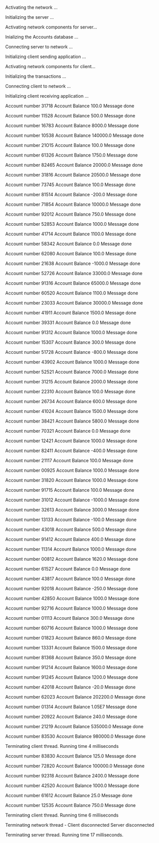 
 Activating the network ...

 Initializing the server ...

 Activating network components for server...

 Inializing the Accounts database ...

 Connecting server to network ...

 Initializing client sending application ...

 Activating network components for client...

 Initializing the transactions ... 

 Connecting client to network ...

 Initializing client receiving application ...

 Account number 31718 Account Balance 100.0 Message done

 Account number 11528 Account Balance 500.0 Message done

 Account number 16783 Account Balance 8000.0 Message done

 Account number 10538 Account Balance 140000.0 Message done

 Account number 21O15 Account Balance 100.0 Message done

 Account number 61326 Account Balance 1750.0 Message done

 Account number 82465 Account Balance 20000.0 Message done

 Account number 31816 Account Balance 20500.0 Message done

 Account number 73745 Account Balance 100.0 Message done

 Account number 81514 Account Balance -200.0 Message done

 Account number 71854 Account Balance 10000.0 Message done

 Account number 92012 Account Balance 750.0 Message done

 Account number 52853 Account Balance 1000.0 Message done

 Account number 41714 Account Balance 1100.0 Message done

 Account number 58342 Account Balance 0.0 Message done

 Account number 62080 Account Balance 100.0 Message done

 Account number 21638 Account Balance -1000.0 Message done

 Account number 52726 Account Balance 33000.0 Message done

 Account number 91316 Account Balance 65000.0 Message done

 Account number 60520 Account Balance 1100.0 Message done

 Account number 23033 Account Balance 30000.0 Message done

 Account number 41911 Account Balance 1500.0 Message done

 Account number 39331 Account Balance 0.0 Message done

 Account number 91312 Account Balance 1000.0 Message done

 Account number 15307 Account Balance 300.0 Message done

 Account number 51728 Account Balance -800.0 Message done

 Account number 43902 Account Balance 1000.0 Message done

 Account number 52521 Account Balance 7000.0 Message done

 Account number 31215 Account Balance 2000.0 Message done

 Account number 22310 Account Balance 100.0 Message done

 Account number 26734 Account Balance 600.0 Message done

 Account number 41024 Account Balance 1500.0 Message done

 Account number 38421 Account Balance 5800.0 Message done

 Account number 70321 Account Balance 0.0 Message done

 Account number 12421 Account Balance 1000.0 Message done

 Account number 82411 Account Balance -400.0 Message done

 Account number 21117 Account Balance 100.0 Message done

 Account number 00925 Account Balance 1000.0 Message done

 Account number 31820 Account Balance 1000.0 Message done

 Account number 91715 Account Balance 100.0 Message done

 Account number 31012 Account Balance -1000.0 Message done

 Account number 32613 Account Balance 3000.0 Message done

 Account number 13133 Account Balance -100.0 Message done

 Account number 43018 Account Balance 500.0 Message done

 Account number 91412 Account Balance 400.0 Message done

 Account number 11314 Account Balance 1000.0 Message done

 Account number 00812 Account Balance 1620.0 Message done

 Account number 61527 Account Balance 0.0 Message done

 Account number 43817 Account Balance 100.0 Message done

 Account number 92018 Account Balance -250.0 Message done

 Account number 42850 Account Balance 1000.0 Message done

 Account number 92716 Account Balance 1000.0 Message done

 Account number 01113 Account Balance 300.0 Message done

 Account number 60716 Account Balance 1000.0 Message done

 Account number 01823 Account Balance 860.0 Message done

 Account number 13331 Account Balance 1500.0 Message done

 Account number 81368 Account Balance 350.0 Message done

 Account number 91214 Account Balance 1600.0 Message done

 Account number 91245 Account Balance 1200.0 Message done

 Account number 42018 Account Balance -20.0 Message done

 Account number 62023 Account Balance 202200.0 Message done

 Account number 01314 Account Balance 1.05E7 Message done

 Account number 20922 Account Balance 240.0 Message done

 Account number 21219 Account Balance 535000.0 Message done

 Account number 83530 Account Balance 980000.0 Message done

 Terminating client thread. Running time 4 milliseconds

 Account number 83830 Account Balance 125.0 Message done

 Account number 72820 Account Balance 100000.0 Message done

 Account number 92318 Account Balance 2400.0 Message done

 Account number 42520 Account Balance 1000.0 Message done

 Account number 61612 Account Balance 25.0 Message done

 Account number 12535 Account Balance 750.0 Message done

 Terminating client thread. Running time 6 milliseconds

 Terminating network thread - Client disconnected Server disconnected

 Terminating server thread. Running time 17 milliseconds.
